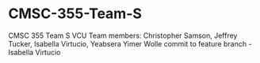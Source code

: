 # CMSC-355-Team-S
CMSC 355 Team S VCU
Team members: Christopher Samson, Jeffrey Tucker, Isabella Virtucio, Yeabsera Yimer Wolle
commit to feature branch - Isabella Virtucio
